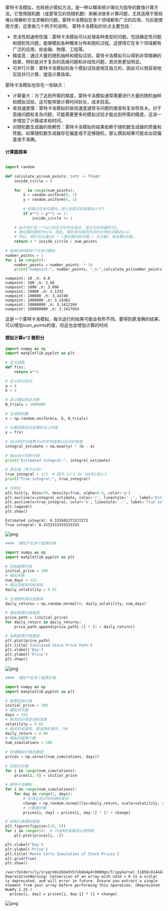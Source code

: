 蒙特卡洛模拟，也称统计模拟方法，是一种以概率统计理论为指导的数值计算方法。它使用随机数（或更常见的伪随机数）来解决很多计算问题，尤其适用于那些难以用解析方法求解的问题。蒙特卡洛模拟在多个领域都有广泛的应用，为后面使用方便，这里做几个例子的说明。
蒙特卡洛模拟的优点主要包括：

- 灵活性和通用性强：蒙特卡洛模拟可以处理各种类型的问题，包括确定性问题和随机性问题，能够模拟各种概率分布和随机过程。这使得它在多个领域都有广泛的应用，如金融、物理、工程等。
- 精度高：通过大量的随机抽样和模拟试验，蒙特卡洛模拟可以得到非常精确的结果，特别是对于复杂的高维问题和非线性问题，其优势更加明显。
- 可并行计算：蒙特卡洛模拟的各个模拟试验是相互独立的，因此可以很容易地实现并行计算，提高计算效率。

蒙特卡洛模拟也存在一些缺点：
- 计算量大：为了达到所需的精度，蒙特卡洛模拟通常需要进行大量的随机抽样和模拟试验，这可能导致计算时间较长，成本较高。
- 收敛速度慢：蒙特卡洛模拟的收敛速度通常与问题的维度和复杂性有关。对于高维问题和复杂问题，可能需要更多的模拟试验才能达到所需的精度，这进一步增加了计算成本和时间。
- 对随机数生成器的依赖性：蒙特卡洛模拟的结果依赖于随机数生成器的质量和性能。如果随机数生成器存在偏差或不足够随机，那么模拟结果可能会出现偏差或不准确。

#### 计算圆周率


```python

import random  
  
def calculate_pi(num_points: int) -> float:  
    inside_circle = 0  
  
    for _ in range(num_points):  
        x = random.uniform(0, 1)  
        y = random.uniform(0, 1)  
  
        # 如果点在单位圆内，那么到原点的距离会小于1  
        if x**2 + y**2 <= 1:  
            inside_circle += 1  
  
    # 由于我们在一个1x1的正方形中生成点，该正方形的面积为1。  
    # 单位圆的面积为π/4，因此，落在单位圆内的点的比例应该接近π/4。  
    # 所以，我们可以通过4 * (落在圆内的点数 / 总点数) 来估算π的值。  
    return 4 * inside_circle / num_points  
  
# 使用1000000个点进行模拟  
number_points = 1
for i in range(8):
    number_points = number_points  * 10
    print("numpoint:", number_points, ",π:",calculate_pi(number_points))
```

    numpoint: 10 ,π: 4.0
    numpoint: 100 ,π: 3.56
    numpoint: 1000 ,π: 3.096
    numpoint: 10000 ,π: 3.1332
    numpoint: 100000 ,π: 3.14748
    numpoint: 1000000 ,π: 3.14362
    numpoint: 10000000 ,π: 3.1412104
    numpoint: 100000000 ,π: 3.1417054


这是一个蒙特卡洛模拟，每次运行的结果可能会有所不同。要得到更准确的结果，可以增加num_points的值，但这也会增加计算的时间

#### 模拟计算x^2 微积分


```python
import numpy as np  
import matplotlib.pyplot as plt  
  
# 定义函数  
def f(x):  
    return x**2  
  
# 定义积分区间  
a = 0  
b = 1  
  
# 定义模拟的总次数  
N_trials = 1000000  
  
# 生成随机数  
x = np.random.uniform(a, b, N_trials)  
  
# 计算函数在这些随机点上的值  
y = f(x)  
  
# 估计的积分值等于y的平均值乘以区间的宽度  
integral_estimate = np.mean(y) * (b - a)  
  
# 输出估计的积分值  
print("Estimated integral:", integral_estimate)  
  
# 真实值（用于比较）  
true_integral = 1/3  # 因为 ∫x^2 dx 从0到1是1/3  
print("True integral:", true_integral)  
  
# 可视化  
plt.hist(y, bins=50, density=True, alpha=0.6, color='g')  
plt.axvline(x=integral_estimate, color='r', linestyle='--', label='Estimated integral')  
plt.axvline(x=true_integral, color='b', linestyle='--', label='True integral')  
plt.legend()  
plt.show()
```

    Estimated integral: 0.333845371572271
    True integral: 0.3333333333333333



    
![png](%E8%92%99%E7%89%B9%E5%8D%A1%E6%B4%9B%E6%A8%A1%E6%8B%9F_files/%E8%92%99%E7%89%B9%E5%8D%A1%E6%B4%9B%E6%A8%A1%E6%8B%9F_4_1.png)
    



```python
####  模拟产生单个股票价格 
```


```python
import numpy as np  
import matplotlib.pyplot as plt  
  
# 初始股票价格  
initial_price = 100  
# 模拟天数  
num_days = 252  
# 每日回报率的标准差  
daily_volatility = 0.01  
  
# 生成随机每日回报率  
daily_returns = np.random.normal(0, daily_volatility, num_days)  
  
# 模拟股票价格路径  
price_path = [initial_price]  
for daily_return in daily_returns:  
    price_path.append(price_path[-1] * (1 + daily_return))  

# 绘制股票价格路径  
plt.plot(price_path)  
plt.title('Simulated Stock Price Path')  
plt.xlabel('Day')  
plt.ylabel('Price')  
plt.show()
```


    
![png](%E8%92%99%E7%89%B9%E5%8D%A1%E6%B4%9B%E6%A8%A1%E6%8B%9F_files/%E8%92%99%E7%89%B9%E5%8D%A1%E6%B4%9B%E6%A8%A1%E6%8B%9F_6_0.png)
    



```python
####  模拟产生多个股票价格 
```


```python
import numpy as np  
import matplotlib.pyplot as plt  
  
# 股票初始价格  
initial_price = 100  
# 模拟的天数  
days = 225 
# 每天的价格变动标准差  
volatility = 0.01  
# 每天的收益率，假设随机事件，为0 
daily_return = 0.00 
# 模拟的股票个数  
num_simulations = 100  
  
# 存储模拟价格的数组  
prices = np.zeros((num_simulations, days))  
  
# 初始化价格  
for i in range(num_simulations):  
    prices[i, 0] = initial_price  
      
# 蒙特卡洛模拟  
for i in range(num_simulations):  
    for day in range(1, days):  
        # 生成正态分布的随机变动  
        change = np.random.normal(loc=daily_return, scale=volatility, size=1)  
        # 计算新价格  
        prices[i, day] = prices[i, day-1] * (1 + change)  

# 绘制几条模拟路径  
plt.figure(figsize=(10, 5))  
for i in range(5):  # 只绘制5条路径以便观察  
    plt.plot(prices[i, :])  

plt.xlabel('Day')  
plt.ylabel('Price')  
plt.title('Monte Carlo Simulation of Stock Prices')  
plt.grid(True)  
plt.show()
```

    /var/folders/ly/1ryqrn0s2bb43n57sbkb4p4c0000gn/T/ipykernel_51858/4144422653.py:28: DeprecationWarning: Conversion of an array with ndim > 0 to a scalar is deprecated, and will error in future. Ensure you extract a single element from your array before performing this operation. (Deprecated NumPy 1.25.)
      prices[i, day] = prices[i, day-1] * (1 + change)



    
![png](%E8%92%99%E7%89%B9%E5%8D%A1%E6%B4%9B%E6%A8%A1%E6%8B%9F_files/%E8%92%99%E7%89%B9%E5%8D%A1%E6%B4%9B%E6%A8%A1%E6%8B%9F_8_1.png)
    

